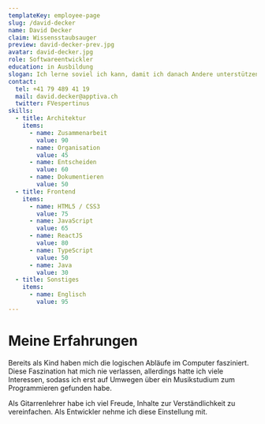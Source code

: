 ```yaml
---
templateKey: employee-page
slug: /david-decker
name: David Decker
claim: Wissensstaubsauger
preview: david-decker-prev.jpg
avatar: david-decker.jpg
role: Softwareentwickler
education: in Ausbildung
slogan: Ich lerne soviel ich kann, damit ich danach Andere unterstützen kann.
contact:
  tel: +41 79 489 41 19
  mail: david.decker@apptiva.ch
  twitter: FVespertinus
skills:
  - title: Architektur
    items:
      - name: Zusammenarbeit
        value: 90
      - name: Organisation
        value: 45
      - name: Entscheiden
        value: 60
      - name: Dokumentieren
        value: 50
  - title: Frontend
    items:
      - name: HTML5 / CSS3
        value: 75
      - name: JavaScript
        value: 65
      - name: ReactJS
        value: 80
      - name: TypeScript
        value: 50
      - name: Java
        value: 30
  - title: Sonstiges
    items:
      - name: Englisch
        value: 95
---
```


# Meine Erfahrungen

Bereits als Kind haben mich die logischen Abläufe im Computer fasziniert. Diese Faszination hat mich nie verlassen, allerdings hatte ich viele Interessen, sodass ich erst auf Umwegen über ein Musikstudium zum Programmieren gefunden habe.

Als Gitarrenlehrer habe ich viel Freude, Inhalte zur Verständlichkeit zu vereinfachen. Als Entwickler nehme ich diese Einstellung mit.
